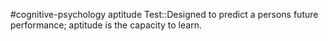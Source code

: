 #cognitive-psychology 
aptitude Test::Designed to predict a persons future performance; aptitude is the capacity to learn.
<!--SR:!2024-04-09,3,250-->